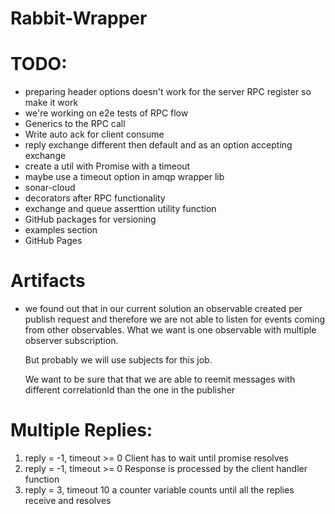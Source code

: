 # Rabbit-Wrapper

# TODO:

- preparing header options doesn't work for the server RPC register so make it work
- we're working on e2e tests of RPC flow
- Generics to the RPC call
- Write auto ack for client consume
- reply exchange different then default and as an option accepting exchange
- create a util with Promise with a timeout
- maybe use a timeout option in amqp wrapper lib
- sonar-cloud
- decorators after RPC functionality
- exchange and queue asserttion utility function
- GitHub packages for versioning
- examples section
- GitHub Pages

# Artifacts
- we found out that in our current solution an observable created per publish request and therefore
  we are not able to listen for events coming from other observables. What we want is one observable with multiple
  observer subscription.

  But probably we will use subjects for this job.

  We want to be sure that that we are able to reemit messages with different correlationId than the one in the publisher


# Multiple Replies:
1. reply = -1, timeout >= 0 Client has to wait until promise resolves 
2. reply = -1, timeout >= 0 Response is processed by the client handler function
3. reply = 3, timeout 10 a counter variable counts until all the replies receive and resolves



